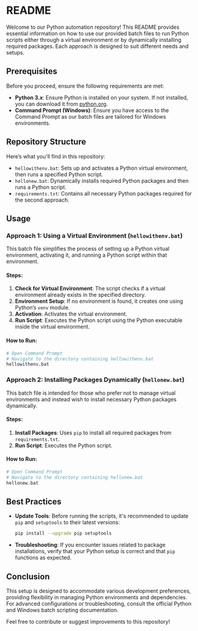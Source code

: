 # README

Welcome to our Python automation repository! This README provides essential information on how to use our provided batch files to run Python scripts either through a virtual environment or by dynamically installing required packages. Each approach is designed to suit different needs and setups.

## Prerequisites

Before you proceed, ensure the following requirements are met:

- **Python 3.x**: Ensure Python is installed on your system. If not installed, you can download it from [python.org](https://www.python.org/downloads/).
- **Command Prompt (Windows)**: Ensure you have access to the Command Prompt as our batch files are tailored for Windows environments.

## Repository Structure

Here’s what you'll find in this repository:

- `hellowithenv.bat`: Sets up and activates a Python virtual environment, then runs a specified Python script.
- `hellonew.bat`: Dynamically installs required Python packages and then runs a Python script.
- `requirements.txt`: Contains all necessary Python packages required for the second approach.

## Usage

### Approach 1: Using a Virtual Environment (`hellowithenv.bat`)

This batch file simplifies the process of setting up a Python virtual environment, activating it, and running a Python script within that environment.

#### Steps:

1. **Check for Virtual Environment**: The script checks if a virtual environment already exists in the specified directory.
2. **Environment Setup**: If no environment is found, it creates one using Python’s `venv` module.
3. **Activation**: Activates the virtual environment.
4. **Run Script**: Executes the Python script using the Python executable inside the virtual environment.

#### How to Run:

```bash
# Open Command Prompt
# Navigate to the directory containing hellowithenv.bat
hellowithenv.bat
```

### Approach 2: Installing Packages Dynamically (`hellonew.bat`)

This batch file is intended for those who prefer not to manage virtual environments and instead wish to install necessary Python packages dynamically.

#### Steps:

1. **Install Packages**: Uses `pip` to install all required packages from `requirements.txt`.
2. **Run Script**: Executes the Python script.

#### How to Run:

```bash
# Open Command Prompt
# Navigate to the directory containing hellonew.bat
hellonew.bat
```

## Best Practices

- **Update Tools**: Before running the scripts, it's recommended to update `pip` and `setuptools` to their latest versions:
  ```bash
  pip install --upgrade pip setuptools
  ```
- **Troubleshooting**: If you encounter issues related to package installations, verify that your Python setup is correct and that `pip` functions as expected.

## Conclusion

This setup is designed to accommodate various development preferences, providing flexibility in managing Python environments and dependencies. For advanced configurations or troubleshooting, consult the official Python and Windows batch scripting documentation. 

Feel free to contribute or suggest improvements to this repository!
